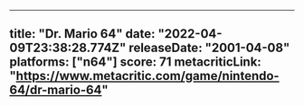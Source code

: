 
---
title: "Dr. Mario 64"
date: "2022-04-09T23:38:28.774Z"
releaseDate: "2001-04-08"
platforms: ["n64"]
score: 71
metacriticLink: "https://www.metacritic.com/game/nintendo-64/dr-mario-64"
---
